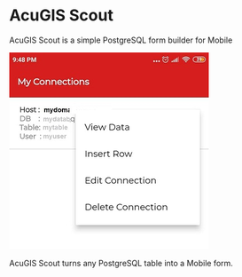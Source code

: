 # AcuGIS Scout

AcuGIS Scout is a simple PostgreSQL form builder for Mobile

![AcuGIS Scout](acugis-scout.jpg)
   
AcuGIS Scout turns any PostgreSQL table into a Mobile form.
